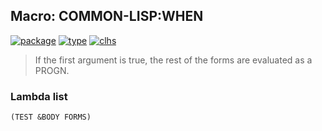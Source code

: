## Macro: COMMON-LISP:WHEN
[![package](https://img.shields.io/badge/Package-COMMON--LISP-5f9ea0.svg?style=social&colorA=999999)](../) [![type](https://img.shields.io/badge/Type-Macro-5f9ea0.svg?style=social&colorA=999999)](../#macro) [![clhs](https://img.shields.io/badge/CLHS-WHEN-5f9ea0.svg?style=social&colorA=999999)](http://www.lispworks.com/documentation/HyperSpec/Body/m_when_.htm) 

> If the first argument is true, the rest of the forms are
> evaluated as a PROGN.

### Lambda list
```
(TEST &BODY FORMS)
```
